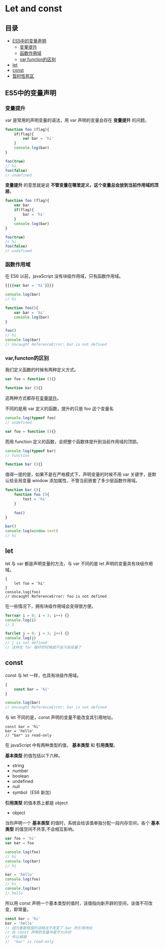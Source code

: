 # Let and const
## 目录
- [ES5中的变量声明](#ES5中的变量声明)
    - [变量提升](#变量提升)
    - [函数作用域](#函数作用域)
    - [var,functon的区别](#var,functon的区别)
- [let](#let)
- [const](#const)
- [暂时性死区](#暂时性死区)

## ES5中的变量声明
### 变量提升
var 是常用的声明变量的语法，用 var 声明的变量会存在 **变量提升** 的问题。
``` javaScript
function foo (flag){
    if(flag){
        var bar = 'hi'
    }
    console.log(bar)
}

foo(true)
// hi
foo(false)
// undefined
```
**变量提升** 的意思就是说 **不管变量在哪里定义，这个变量总会放到当前作用域的顶层**。
``` javaScript
function foo (flag){
    var bar
    if(flag){
        bar = 'hi'
    }
    console.log(bar)
}

foo(true)
// hi
foo(false)
// undefined
```
### 函数作用域
在 ES6 以前，javaScript 没有块级作用域，只有函数作用域。
``` javaScript
{{{{var bar = 'hi'}}}}

console.log(bar)
// hi
```
``` javaScript
function foo(){
    var bar = 'hi'
    console.log(bar)
}

foo()
// hi
console.log(bar)
// Uncaught ReferenceError: bar is not defined
```
### var,functon的区别
我们定义函数的时候有两种定义方式。
``` javaScript
var foo = function (){}

function bar (){}
```
这两种方式都存在[变量提升](#变量提升)。

不同的是用 var 定义的函数，提升的只是 foo 这个变量名
``` javaScript
console.log(typeof foo)
// undefined

var foo = function (){}
```
而用 function 定义的函数，会把整个函数体提升到当前作用域的顶部。
``` javaScript
console.log(typeof bar)
// function

function bar (){}
```
值得一提的是，如果不是在严格模式下，声明变量的时候不用 var 关键字，是默认给全局变量 window 添加属性，不管当前嵌套了多少层函数作用域。
``` javaScript
function bar (){
    function foo (){
        text = 'hi'
    }
    
    foo()
}

bar()
console.log(window.text)
// hi
```
## let
let 与 var 都是声明变量的方法，与 var 不同的是 let 声明的变量具有块级作用域。
```
{
    let foo = 'hi'
}
console.log(foo)
// Uncaught ReferenceError: foo is not defined
```
在一些情况下，拥有块级作用域会变得很方便。
``` javaScript
for(var i = 0; i < 3; i++) {}
console.log(i)
// 3

for(let j = 0; j < 3; j++) {}
console.log(j)
// j is not defined
// 这样在 for 循环的时候就不会污染变量了
```
## const
const 与 let 一样，也具有块级作用域。
``` javaScript
{
    const bar = 'hi'
}

console.log(bar)
// Uncaught ReferenceError: bar is not defined
```
与 let 不同的是，const 声明的变量不能改变其引用地址。
```
const bar = 'hi'
bar = 'hello'
// "bar" is read-only
```
在 javaScript 中有两种类型的值， **基本类型** 和 **引用类型**。

**基本类型** 的值包括以下六种。
- string
- number
- boolean
- undefined
- null
- symbol（ES6 新加）

**引用类型** 的值本质上都是 object
- object

当你声明一个 **基本类型** 的值时，系统会给该值单独分配一段内存空间，各个 **基本类型** 的值空间不共享,不会相互影响。
``` javaScript
var foo = 'hi'
var bar = foo

console.log(foo)
// hi
console.log(bar)
// hi

bar = 'hello'
console.log(foo)
// hi
console.log(bar)
// hello
```
所以用 const 声明一个基本类型的值时，该值指向新开辟的空间，该值不可改变，即常量。
``` javaScript
const bar = 'hi'
bar = 'hello'
// 因为重新赋值的话相当于改变了 bar 的引用地址
// 在 const 声明的变量中是不允许的
// 所以报错
//  "bar" is read-only
```